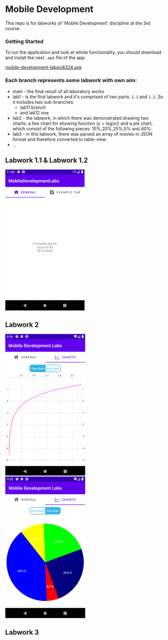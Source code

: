 # Mobile Development

This repo is for labworks of 'Mobile Development' discipline at the 3rd course

### Getting Started
To run the application and look at whole functionality, you should download and install the next ```.apk``` file of the app:

[mobile-development-labsio8324.apk](/mobile-development-labsio8324.apk "The application installation file")

### Each branch represents some labwork with own aim:
- main - the final result of all laboratory works
- lab1 - is the first labwork and it's comprised of two parts: ```1.1``` and ```1.2```. So it includes two sub-branches:
  - lab11 branch
  - and lab12 one
- lab2 - the labwork, in which there was demonstrated drawing two charts: a line chart for showing
 function (y = log(x)) and a pie chart, which consist of the following pieces: 10%,20%,25%,5% and 40%.
- lab3 - in this labwork, there was parsed an array of movies in JSON format and therefore converted to table-view.
- ...

## Labwork 1.1 & Labwork 1.2
![](https://github.com/danilos1/mobile-development-labs/blob/main/img/app1.png)

## Labwork 2
![](https://github.com/danilos1/mobile-development-labs/blob/main/img/app3.png)
![](https://github.com/danilos1/mobile-development-labs/blob/main/img/app4.png)

## Labwork 3




